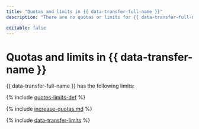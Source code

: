 ```yaml
---
title: "Quotas and limits in {{ data-transfer-full-name }}"
description: "There are no quotas or limits for {{ data-transfer-full-name }}."

editable: false
---
```


# Quotas and limits in {{ data-transfer-name }}

{{ data-transfer-full-name }} has the following limits:

{% include [quotes-limits-def](../../_includes/quotes-limits-def.md) %}


{% include [increase-quotas.md](../../_includes/increase-quotas.md) %}


{% include [data-transfer-limits](../../_includes/data-transfer/data-transfer-limits.md) %}
